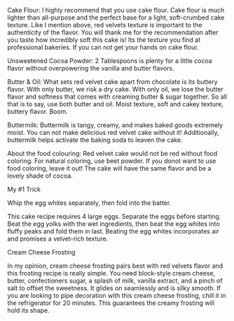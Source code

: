 
Cake Flour: I highly recommend that you use cake flour. Cake flour is much lighter than all-purpose and the perfect base for a light, soft-crumbed cake texture. Like I mention above, red velvets texture is important to the authenticity of the flavor. You will thank me for the recommendation after you taste how incredibly soft this cake is! Its the texture you find at professional bakeries. If you can not get your hands on cake flour.

Unsweetened Cocoa Powder: 2 Tablespoons is plenty for a little cocoa flavor without overpowering the vanilla and butter flavors.

Butter & Oil: What sets red velvet cake apart from chocolate is its buttery flavor. With only butter, we risk a dry cake. With only oil, we lose the butter flavor and softness that comes with creaming butter & sugar together. So all that is to say, use both butter and oil. Moist texture, soft and cakey texture, buttery flavor. Boom.

Buttermilk: Buttermilk is tangy, creamy, and makes baked goods extremely moist. You can not make delicious red velvet cake without it! Additionally, buttermilk helps activate the baking soda to leaven the cake.

About the food colouring:  Red velvet cake would not be red without food coloring. For natural coloring, use beet powder. If you donot want to use food coloring, leave it out! The cake will have the same flavor and be a lovely shade of cocoa.

My #1 Trick

Whip the egg whites separately, then fold into the batter.

This cake recipe requires 4 large eggs. Separate the eggs before starting. Beat the egg yolks with the wet ingredients, then beat the egg whites into fluffy peaks and fold them in last. Beating the egg whites incorporates air and promises a velvet-rich texture.

Cream Cheese Frosting

In my opinion, cream cheese frosting pairs best with red velvets flavor and this frosting recipe is really simple. You need block-style cream cheese, butter, confectioners sugar, a splash of milk, vanilla extract, and a pinch of salt to offset the sweetness. It glides on seamlessly and is silky smooth. If you are looking to pipe decoration with this cream cheese frosting, chill it in the refrigerator for 20 minutes. This guarantees the creamy frosting will hold its shape.

